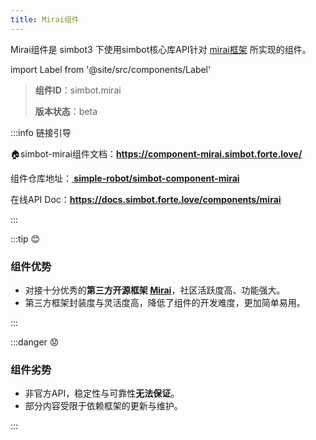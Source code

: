 ```yaml
---
title: Mirai组件
---
```


Mirai组件是 simbot3 下使用simbot核心库API针对 [mirai框架](https://github.com/mamoe/mirai) 所实现的组件。

import Label from '@site/src/components/Label'

> **组件ID**：<Label>simbot.mirai</Label>
> 
> **版本状态**：<Label title='可用性较高，但是仍可能存在较多问题或在未来发生的改动'>beta</Label>


:::info 链接引导

🏠simbot-mirai组件文档：**<https://component-mirai.simbot.forte.love/>**

组件仓库地址：<a href='https://github.com/simple-robot/simbot-component-mirai'><b><span class='bi-github'></span> simple-robot/simbot-component-mirai</b></a>

在线API Doc：**<https://docs.simbot.forte.love/components/mirai>**

:::

:::tip 😊

### 组件优势

- 对接十分优秀的**第三方开源框架 [Mirai](https://github.com/mamoe/mirai)**，社区活跃度高、功能强大。
- 第三方框架封装度与灵活度高，降低了组件的开发难度，更加简单易用。

:::

:::danger 😟

### 组件劣势

- 非官方API，稳定性与可靠性**无法保证**。
- 部分内容受限于依赖框架的更新与维护。

:::
